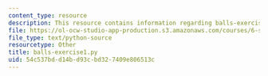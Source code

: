 ```yaml
---
content_type: resource
description: This resource contains information regarding balls-exercise1.py.
file: https://ol-ocw-studio-app-production.s3.amazonaws.com/courses/6-s095-programming-for-the-puzzled-january-iap-2018/54c537bdd14bd93cbd327409e806513c_balls-exercise1.py
file_type: text/python-source
resourcetype: Other
title: balls-exercise1.py
uid: 54c537bd-d14b-d93c-bd32-7409e806513c
---
```

